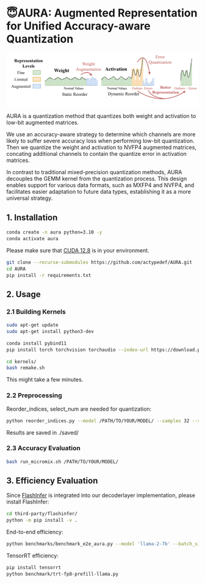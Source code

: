 # 😇AURA: Augmented Representation for Unified Accuracy-aware Quantization


![aura](results/aura.png)

AURA is a quantization method that quantizes both weight and activation to low-bit augmented matrices. 


We use an accuracy-aware strategy to determine which channels are more likely to suffer severe accuracy loss when performing low-bit quantization. Then we quantize the weight and activation to NVFP4 augmented matrices, concating additional channels to contain the quantize error in activation matrices. 


In contrast to traditional mixed-precision quantization methods, AURA decouples the GEMM kernel from the quantization process. This design enables support for various data formats, such as MXFP4 and NVFP4, and facilitates easier adaptation to future data types, establishing it as a more universal strategy. 


## 1. Installation
```bash
conda create -n aura python=3.10 -y
conda activate aura
```
Please make sure that [CUDA 12.8](https://developer.nvidia.com/cuda-12-8-1-download-archive?target_os=Linux&target_arch=x86_64&Distribution=Ubuntu&target_version=22.04&target_type=runfile_local) is in your environment.
```bash
git clone --recurse-submodules https://github.com/actypedef/AURA.git
cd AURA
pip install -r requirements.txt
```

## 2. Usage

### 2.1 Building Kernels
```bash
sudo apt-get update
sudo apt-get install python3-dev
```
```bash
conda install pybind11
pip install torch torchvision torchaudio --index-url https://download.pytorch.org/whl/cu128
```
```bash
cd kernels/
bash remake.sh
```

This might take a few minutes.

### 2.2 Preprocessing
Reorder_indices, select_num are needed for quantization:
```bash
python reorder_indices.py --model /PATH/TO/YOUR/MODEL/ --samples 32 --seqlen 2048 --act_sort_metric frobenius
```
Results are saved in ./saved/

### 2.3 Accuracy Evaluation
```bash
bash run_micromix.sh /PATH/TO/YOUR/MODEL/
```

## 3. Efficiency Evaluation
Since [FlashInfer](https://github.com/flashinfer-ai/flashinfer/tree/main) is integrated into our decoderlayer implementation, please install FlashInfer:
```bash
cd third-party/flashinfer/
python -m pip install -v .
```
End-to-end efficiency:
```bash
python benchmarks/benchmark_e2e_aura.py --model 'llama-2-7b' --batch_size 8 --prefill_seq_len 1024 --decode_steps 50
```
TensorRT efficiency:
```bash
pip install tensorrt
python benchmark/trt-fp8-prefill-llama.py
```
